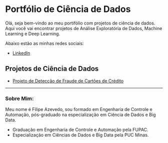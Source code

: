 # Portfólio de Ciência de Dados

Olá, seja bem-vindo ao meu portifólio com projetos de ciência de dados. Aqui você vai encontrar projetos de Análise Exploratória de Dados, Machine Learning e Deep Learning.

Abaixo estão as minhas redes sociais:

* [LinkedIn](https://www.linkedin.com/in/filipeazevedo/)

## Projetos de Ciência de Dados

* [Projeto de Detecção de Fraude de Cartões de Crédito](https://github.com/filipesazevedo/portifolio-data-science/blob/main/Projeto%20de%20Detec%C3%A7%C3%A3o%20de%20Fraude%20de%20Cart%C3%A3o%20de%20Cr%C3%A9dito/Sobre%20o%20Projeto.md)

---

### Sobre Mim:

Meu nome é Filipe Azevedo, sou formado em Engenharia de Controle e Automação, pós-graduado na especialização em Ciência de Dados e Big Data.

* Graduação em Engenharia de Controle e Automação pela FUPAC.
* Especialização em Ciências de Dados e Big Data pela PUC Minas.
